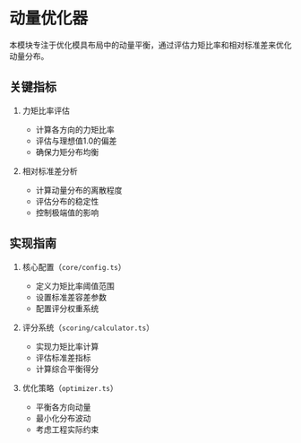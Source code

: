 # 动量优化器

本模块专注于优化模具布局中的动量平衡，通过评估力矩比率和相对标准差来优化动量分布。

## 关键指标

1. 力矩比率评估
   - 计算各方向的力矩比率
   - 评估与理想值1.0的偏差
   - 确保力矩分布均衡

2. 相对标准差分析
   - 计算动量分布的离散程度
   - 评估分布的稳定性
   - 控制极端值的影响

## 实现指南

1. 核心配置（`core/config.ts`）
   - 定义力矩比率阈值范围
   - 设置标准差容差参数
   - 配置评分权重系统

2. 评分系统（`scoring/calculator.ts`）
   - 实现力矩比率计算
   - 评估标准差指标
   - 计算综合平衡得分

3. 优化策略（`optimizer.ts`）
   - 平衡各方向动量
   - 最小化分布波动
   - 考虑工程实际约束
